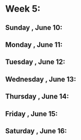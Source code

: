# Week 5:
## Sunday , June 10:

## Monday , June 11:

## Tuesday , June 12:

## Wednesday , June 13:

## Thursday , June 14:

## Friday , June 15:

## Saturday , June 16: